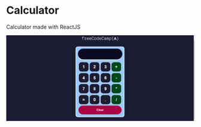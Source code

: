 # Calculator

Calculator made with ReactJS

![Image calculator](https://github.com/Juanch1313/calculadora/blob/main/img/calculator.png)
